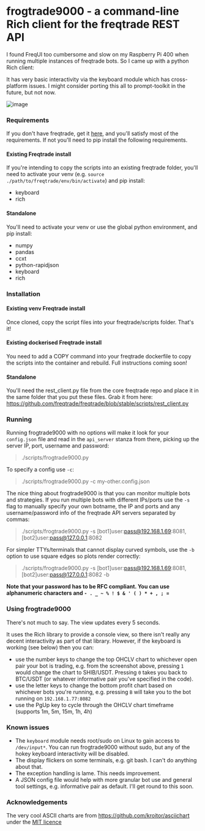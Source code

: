 # frogtrade9000 - a command-line Rich client for the freqtrade REST API

I found FreqUI too cumbersome and slow on my Raspberry Pi 400 when running multiple instances of freqtrade bots. So I came up with a python Rich client:

It has very basic interactivity via the keyboard module which has cross-platform issues. I might consider porting this all to prompt-toolkit in the future, but not now.

![image](https://user-images.githubusercontent.com/1872302/130063115-1e0be16d-7f6b-4762-8730-6aaee2e91f78.png)

### Requirements

If you don't have freqtrade, get it [here](https://github.com/freqtrade/freqtrade/), and you'll satisfy most of the requirements. If not you'll need to pip install the following requirements.

#### Existing Freqtrade install

If you're intending to copy the scripts into an existing freqtrade folder, you'll need to activate your venv (e.g. `source ./path/to/freqtrade/env/bin/activate`) and pip install:

- keyboard
- rich

#### Standalone

You'll need to activate your venv or use the global python environment, and pip install:

- numpy
- pandas
- ccxt
- python-rapidjson
- keyboard
- rich

### Installation

#### Existing venv Freqtrade install
Once cloned, copy the script files into your freqtrade/scripts folder. That's it!

#### Existing dockerised Freqtrade install
You need to add a COPY command into your freqtrade dockerfile to copy the scripts into the container and rebuild. Full instructions coming soon!

#### Standalone
You'll need the rest_client.py file from the core freqtrade repo and place it in the same folder that you put these files. Grab it from here:
https://github.com/freqtrade/freqtrade/blob/stable/scripts/rest_client.py

### Running

Running frogtrade9000 with no options will make it look for your `config.json` file and read in the `api_server` stanza from there, picking up the server IP, port, username and password:

> ./scripts/frogtrade9000.py

To specify a config use `-c`:

> ./scripts/frogtrade9000.py -c my-other.config.json

The nice thing about frogtrade9000 is that you can monitor multiple bots and strategies. If you run multiple bots with different IPs/ports use the `-s` flag to manually specify your own botname, the IP and ports and any username/password info of the freqtrade API servers separated by commas:

> ./scripts/frogtrade9000.py -s \[bot1\]user:pass@192.168.1.69:8081,\[bot2\]user:pass@127.0.0.1:8082

For simpler TTYs/terminals that cannot display curved symbols, use the `-b` option to use square edges so plots render correctly:

> ./scripts/frogtrade9000.py -s \[bot1\]user:pass@192.168.1.69:8081,\[bot2\]user:pass@127.0.0.1:8082 -b

**Note that your password has to be RFC compliant. You can use alphanumeric characters and `- . _ ~ % ! $ & ' ( ) * + , ; =`**

### Using frogtrade9000

There's not much to say. The view updates every 5 seconds.

It uses the Rich library to provide a console view, so there isn't really any decent interactivity as part of that library. However, if the keyboard is working (see below) then you can:

- use the number keys to change the top OHCLV chart to whichever open pair your bot is trading, e.g. from the screenshot above, pressing `1` would change the chart to SHIB/USDT. Pressing `0` takes you back to BTC/USDT (or whatever informative pair you've specified in the code).
- use the letter keys to change the bottom profit chart based on whichever bots you're running, e.g. pressing `B` will take you to the bot running on `192.168.1.77:8082`
- use the PgUp key to cycle through the OHCLV chart timeframe (supports 1m, 5m, 15m, 1h, 4h)

### Known issues

- The `keyboard` module needs root/sudo on Linux to gain access to `/dev/input*`. You can run frogtrade9000 without sudo, but any of the hokey keyboard interactivity will be disabled.
- The display flickers on some terminals, e.g. git bash. I can't do anything about that.
- The exception handling is lame. This needs improvement.
- A JSON config file would help with more granular bot use and general tool settings, e.g. informative pair as default. I'll get round to this soon.

### Acknowledgements

The very cool ASCII charts are from https://github.com/kroitor/asciichart under the [MIT licence](https://github.com/kroitor/asciichart/blob/master/LICENSE.txt)
